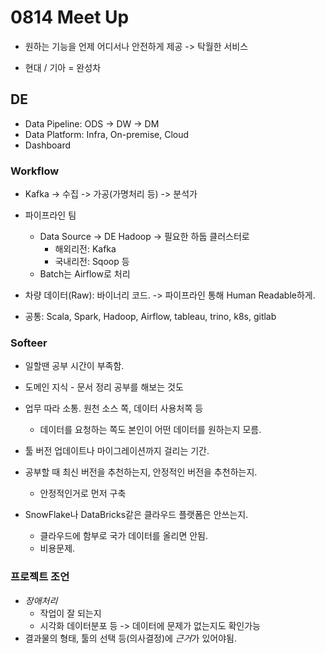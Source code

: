 # 0814 Meet Up

- 원하는 기능을 언제 어디서나 안전하게 제공
-> 탁월한 서비스

- 현대 / 기아 = 완성차

## DE

- Data Pipeline: ODS -> DW -> DM
- Data Platform: Infra, On-premise, Cloud
- Dashboard

### Workflow

- Kafka -> 수집 -> 가공(가명처리 등) -> 분석가

- 파이프라인 팀
  - Data Source -> DE Hadoop -> 필요한 하둡 클러스터로
    - 해외리전: Kafka
    - 국내리전: Sqoop 등
  - Batch는 Airflow로 처리
- 차량 데이터(Raw): 바이너리 코드. -> 파이프라인 통해 Human Readable하게.

- 공통: Scala, Spark, Hadoop, Airflow, tableau, trino, k8s, gitlab

### Softeer

- 일할땐 공부 시간이 부족함.
- 도메인 지식 - 문서 정리 공부를 해보는 것도
- 업무 따라 소통. 원천 소스 쪽, 데이터 사용처쪽 등
  - 데이터를 요청하는 쪽도 본인이 어떤 데이터를 원하는지 모름.

- 툴 버전 업데이트나 마이그레이션까지 걸리는 기간.
- 공부할 때 최신 버전을 추천하는지, 안정적인 버전을 추천하는지.
  - 안정적인거로 먼저 구축
- SnowFlake나 DataBricks같은 클라우드 플랫폼은 안쓰는지.
  - 클라우드에 함부로 국가 데이터를 올리면 안됨.
  - 비용문제.

### 프로젝트 조언

- *장애처리*
  - 작업이 잘 되는지
  - 시각화 데이터분포 등 -> 데이터에 문제가 없는지도 확인가능
- 결과물의 형태, 툴의 선택 등(의사결정)에 *근거*가 있어야됨.
